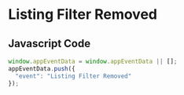 # Listing Filter Removed

### 

## Javascript Code
```js
window.appEventData = window.appEventData || [];
appEventData.push({
  "event": "Listing Filter Removed"
});
```







